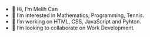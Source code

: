 - 👋 Hi, I’m Melih Can
- 👀 I’m interested in Mathematics, Programming, Tennis.
- 🌱 I’m working on HTML, CSS, JavaScript and Pyhton.
- 💞️ I’m looking to collaborate on Work Development.


<!---
MD2208/MD2208 is a ✨ special ✨ repository because its `README.md` (this file) appears on your GitHub profile.
You can click the Preview link to take a look at your changes.
--->
